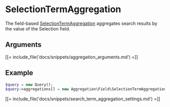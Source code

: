 # SelectionTermAggregation

The field-based [SelectionTermAggregation](../../api/php_api/php_api_reference/classes/Ibexa-Contracts-Core-Repository-Values-Content-Query-Aggregation-Field-SelectionTermAggregation.html) aggregates search results by the value of the Selection field.

## Arguments

[[= include_file('docs/snippets/aggregation_arguments.md') =]]

## Example

``` php
$query = new Query();
$query->aggregations[] = new Aggregation\Field\SelectionTermAggregation('selection', 'article', 'select');
```

[[= include_file('docs/snippets/search_term_aggregation_settings.md') =]]

